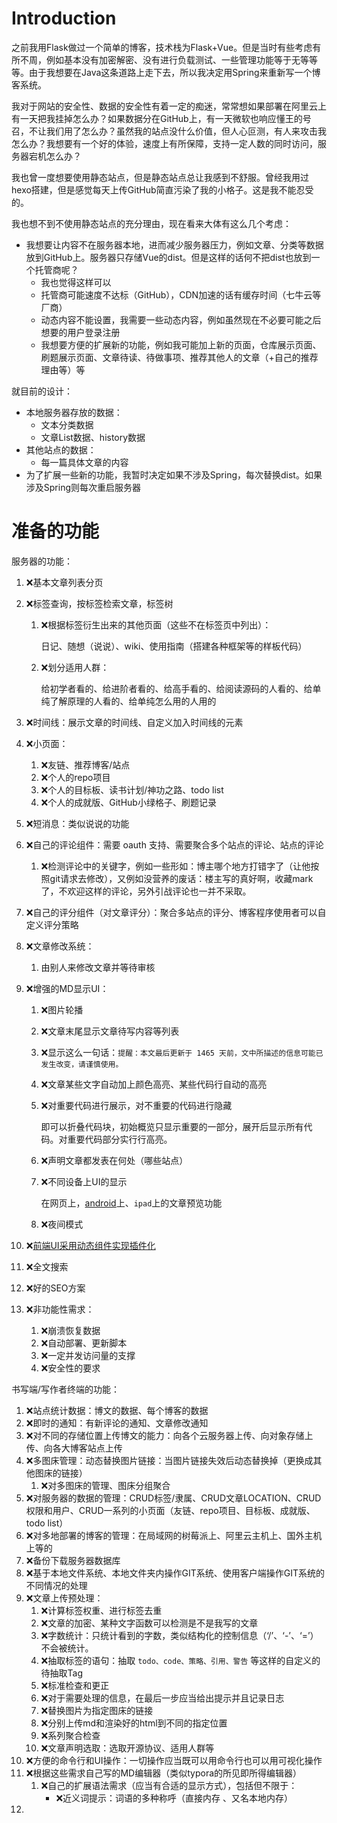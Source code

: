 # Introduction

之前我用Flask做过一个简单的博客，技术栈为Flask+Vue。但是当时有些考虑有所不周，例如基本没有加密解密、没有进行负载测试、一些管理功能等于无等等等。由于我想要在Java这条道路上走下去，所以我决定用Spring来重新写一个博客系统。

我对于网站的安全性、数据的安全性有着一定的痴迷，常常想如果部署在阿里云上有一天把我挂掉怎么办？如果数据分在GitHub上，有一天微软也响应懂王的号召，不让我们用了怎么办？虽然我的站点没什么价值，但人心叵测，有人来攻击我怎么办？我想要有一个好的体验，速度上有所保障，支持一定人数的同时访问，服务器宕机怎么办？

我也曾一度想要使用静态站点，但是静态站点总让我感到不舒服。曾经我用过hexo搭建，但是感觉每天上传GitHub简直污染了我的小格子。这是我不能忍受的。

我也想不到不使用静态站点的充分理由，现在看来大体有这么几个考虑：

- 我想要让内容不在服务器本地，进而减少服务器压力，例如文章、分类等数据放到GitHub上。服务器只存储Vue的dist。但是这样的话何不把dist也放到一个托管商呢？
  - 我也觉得这样可以
  - 托管商可能速度不达标（GitHub），CDN加速的话有缓存时间（七牛云等厂商）
  - 动态内容不能设置，我需要一些动态内容，例如虽然现在不必要可能之后想要的用户登录注册
  - 我想要方便的扩展新的功能，例如我可能加上新的页面，仓库展示页面、刷题展示页面、文章待读、待做事项、推荐其他人的文章（+自己的推荐理由等）等

就目前的设计：

- 本地服务器存放的数据：
  - 文本分类数据
  - 文章List数据、history数据
- 其他站点的数据：
  - 每一篇具体文章的内容
- 为了扩展一些新的功能，我暂时决定如果不涉及Spring，每次替换dist。如果涉及Spring则每次重启服务器

# 准备的功能

服务器的功能：

1. ❌基本文章列表分页

2. ❌标签查询，按标签检索文章，标签树

   1. ❌根据标签衍生出来的其他页面（这些不在标签页中列出）：

      日记、随想（说说）、wiki、使用指南（搭建各种框架等的样板代码）

   2. ❌划分适用人群：

      给初学者看的、给进阶者看的、给高手看的、给阅读源码的人看的、给单纯了解原理的人看的、给单纯怎么用的人用的

3. ❌时间线：展示文章的时间线、自定义加入时间线的元素

4. ❌小页面：

   1. ❌友链、推荐博客/站点
   2. ❌个人的repo项目
   3. ❌个人的目标板、读书计划/神功之路、todo list
   4. ❌个人的成就版、GitHub小绿格子、刷题记录

5. ❌短消息：类似说说的功能

6. ❌自己的评论组件：需要 oauth 支持、需要聚合多个站点的评论、站点的评论

   1. ❌检测评论中的关键字，例如一些形如：博主哪个地方打错字了（让他按照git请求去修改），又例如没营养的废话：楼主写的真好啊，收藏mark了，不欢迎这样的评论，另外引战评论也一并不采取。

7. ❌自己的评分组件（对文章评分）：聚合多站点的评分、博客程序使用者可以自定义评分策略

8. ❌文章修改系统：

   1. 由别人来修改文章并等待审核

9. ❌增强的MD显示UI：

   1. ❌图片轮播

   2. ❌文章末尾显示文章待写内容等列表

   3. ❌显示这么一句话：`提醒：本文最后更新于 1465 天前，文中所描述的信息可能已发生改变，请谨慎使用。`

   4. ❌文章某些文字自动加上颜色高亮、某些代码行自动的高亮

   5. ❌对重要代码进行展示，对不重要的代码进行隐藏

      即可以折叠代码块，初始概览只显示重要的一部分，展开后显示所有代码。对重要代码部分实行行高亮。

   6. ❌声明文章都发表在何处（哪些站点）

   7. ❌不同设备上UI的显示

      在网页上，[android](https://github.com/noties/Markwon)上、`ipad`上的文章预览功能

   8. ❌夜间模式

10. ❌[前端UI采用动态组件实现插件化](https://cn.vuejs.org/v2/guide/components-dynamic-async.html)

11. ❌全文搜索

12. ❌好的SEO方案

13. ❌非功能性需求：

    1. ❌崩溃恢复数据
    2. ❌自动部署、更新脚本
    3. ❌一定并发访问量的支撑
    4. ❌安全性的要求

书写端/写作者终端的功能：

1. ❌站点统计数据：博文的数据、每个博客的数据
2. ❌即时的通知：有新评论的通知、文章修改通知
3. ❌对不同的存储位置上传博文的能力：向各个云服务器上传、向对象存储上传、向各大博客站点上传
4. ❌多图床管理：动态替换图片链接：当图片链接失效后动态替换掉（更换成其他图床的链接）
   1. ❌对多图床的管理、图床分组聚合
5. ❌对服务器的数据的管理：CRUD标签/隶属、CRUD文章LOCATION、CRUD权限和用户、CRUD一系列的小页面（友链、repo项目、目标板、成就版、todo list）
6. ❌对多地部署的博客的管理：在局域网的树莓派上、阿里云主机上、国外主机上等的
7. ❌备份下载服务器数据库
8. ❌基于本地文件系统、本地文件夹内操作GIT系统、使用客户端操作GIT系统的不同情况的处理
9. ❌文章上传预处理：
   1. ❌计算标签权重、进行标签去重
   2. ❌文章的加密、某种文字函数可以检测是不是我写的文章
   3. ❌字数统计：只统计看到的字数，类似结构化的控制信息（‘/’、‘-’、‘=’）不会被统计。
   4. ❌抽取标签的语句：抽取 `todo、code、策略、引用、警告` 等这样的自定义的待抽取Tag
   5. ❌标准检查和更正
   6. ❌对于需要处理的信息，在最后一步应当给出提示并且记录日志
   7. ❌替换图片为指定图床的链接
   8. ❌分别上传md和渲染好的html到不同的指定位置
   9. ❌系列聚合检查
   10. ❌文章声明选取：选取开源协议、适用人群等
10. ❌方便的命令行和UI操作：一切操作应当既可以用命令行也可以用可视化操作
11. ❌根据这些需求自己写的MD编辑器（类似typora的所见即所得编辑器）
    1. ❌自己的扩展语法需求（应当有合适的显示方式），包括但不限于：
       - ❌近义词提示：词语的多种称呼（直接内存 、又名本地内存）
12. 

